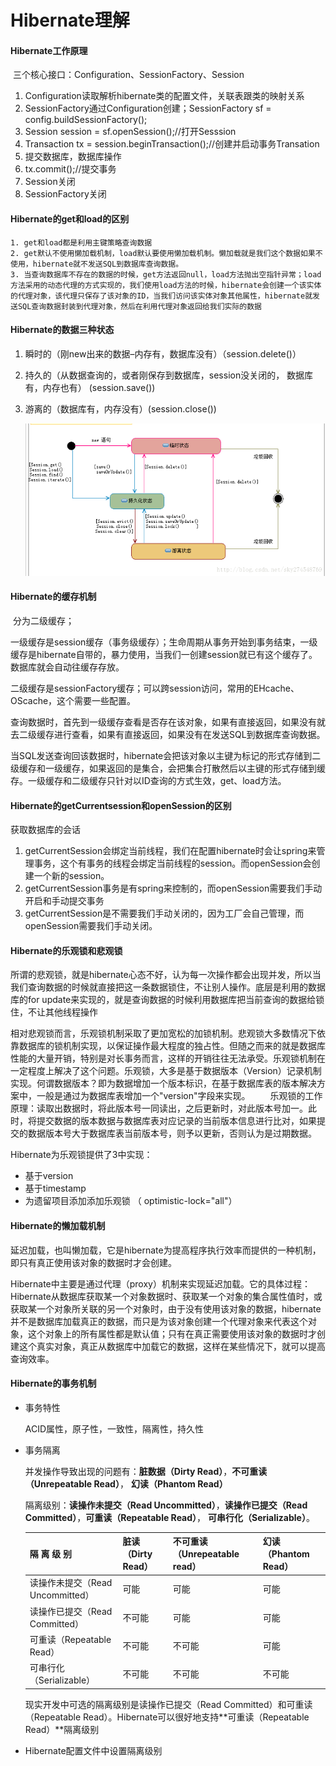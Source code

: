 # Hibernate理解

#### Hibernate工作原理

​	三个核心接口：Configuration、SessionFactory、Session 

1. Configuration读取解析hibernate类的配置文件，关联表跟类的映射关系
2. SessionFactory通过Configuration创建；SessionFactory sf = config.buildSessionFactory();
3. Session session = sf.openSession();//打开Sesssion 
4. Transaction tx = session.beginTransaction();//创建并启动事务Transation 
5. 提交数据库，数据库操作
6. tx.commit();//提交事务 
7. Session关闭
8. SessionFactory关闭

#### Hibernate的get和load的区别

	1. get和load都是利用主键策略查询数据
 	2. get默认不使用懒加载机制，load默认要使用懒加载机制。懒加载就是我们这个数据如果不使用，hibernate就不发送SQL到数据库查询数据。
 	3. 当查询数据库不存在的数据的时候，get方法返回null，load方法抛出空指针异常；load方法采用的动态代理的方式实现的，我们使用load方法的时候，hibernate会创建一个该实体的代理对象，该代理只保存了该对象的ID，当我们访问该实体对象其他属性，hibernate就发送SQL查询数据封装到代理对象，然后在利用代理对象返回给我们实际的数据

#### Hibernate的数据三种状态

 1. 瞬时的（刚new出来的数据–内存有，数据库没有）（session.delete()）

 2. 持久的（从数据查询的，或者刚保存到数据库，session没关闭的， 数据库有，内存也有） (session.save())

 3. 游离的（数据库有，内存没有）(session.close())

    ![](./img/hibeinate-1.png)

#### Hibernate的缓存机制

​	分为二级缓存；

​	一级缓存是session缓存（事务级缓存）；生命周期从事务开始到事务结束，一级缓存是hibernate自带的，暴力使用，当我们一创建session就已有这个缓存了。数据库就会自动往缓存存放。

​	二级缓存是sessionFactory缓存；可以跨session访问，常用的EHcache、OScache，这个需要一些配置。

​	查询数据时，首先到一级缓存查看是否存在该对象，如果有直接返回，如果没有就去二级缓存进行查看，如果有直接返回，如果没有在发送SQL到数据库查询数据。

​	当SQL发送查询回该数据时，hibernate会把该对象以主键为标记的形式存储到二级缓存和一级缓存，如果返回的是集合，会把集合打散然后以主键的形式存储到缓存。一级缓存和二级缓存只针对以ID查询的方式生效，get、load方法。

#### Hibernate的getCurrentsession和openSession的区别

获取数据库的会话

1. getCurrentSession会绑定当前线程，我们在配置hibernate时会让spring来管理事务，这个有事务的线程会绑定当前线程的session。而openSession会创建一个新的session。
2. getCurrentSession事务是有spring来控制的，而openSession需要我们手动开启和手动提交事务
3. getCurrentSession是不需要我们手动关闭的，因为工厂会自己管理，而openSession需要我们手动关闭。 

#### Hibernate的乐观锁和悲观锁

​	所谓的悲观锁，就是hibernate心态不好，认为每一次操作都会出现并发，所以当我们查询数据的时候就直接把这一条数据锁住，不让别人操作。底层是利用的数据库的for update来实现的，就是查询数据的时候利用数据库把当前查询的数据给锁住，不让其他线程操作

​	相对悲观锁而言，乐观锁机制采取了更加宽松的加锁机制。悲观锁大多数情况下依靠数据库的锁机制实现，以保证操作最大程度的独占性。但随之而来的就是数据库性能的大量开销，特别是对长事务而言，这样的开销往往无法承受。乐观锁机制在一定程度上解决了这个问题。乐观锁，大多是基于数据版本（Version）记录机制实现。何谓数据版本？即为数据增加一个版本标识，在基于数据库表的版本解决方案中，一般是通过为数据库表增加一个"version"字段来实现。
　　乐观锁的工作原理：读取出数据时，将此版本号一同读出，之后更新时，对此版本号加一。此时，将提交数据的版本数据与数据库表对应记录的当前版本信息进行比对，如果提交的数据版本号大于数据库表当前版本号，则予以更新，否则认为是过期数据。

Hibernate为乐观锁提供了3中实现：

- 基于version
- 基于timestamp
- 为遗留项目添加添加乐观锁 （ optimistic-lock="all"）

#### Hibernate的懒加载机制

​	延迟加载，也叫懒加载，它是hibernate为提高程序执行效率而提供的一种机制，即只有真正使用该对象的数据时才会创建。

​	Hibernate中主要是通过代理（proxy）机制来实现延迟加载。它的具体过程：Hibernate从数据库获取某一个对象数据时、获取某一个对象的集合属性值时，或获取某一个对象所关联的另一个对象时，由于没有使用该对象的数据，hibernate并不是数据库加载真正的数据，而只是为该对象创建一个代理对象来代表这个对象，这个对象上的所有属性都是默认值；只有在真正需要使用该对象的数据时才创建这个真实对象，真正从数据库中加载它的数据，这样在某些情况下，就可以提高查询效率。

#### Hibernate的事务机制	       

- 事务特性

  ACID属性，原子性，一致性，隔离性，持久性

- 事务隔离

  并发操作导致出现的问题有：**脏数据（Dirty Read）**，**不可重读（Unrepeatable Read）**， **幻读（Phantom Read）**

  隔离级别：**读操作未提交（Read Uncommitted）**，**读操作已提交（Read Committed）**，**可重读（Repeatable Read）**， **可串行化（Serializable）**。

  | 隔 离 级 别                      | 脏读（Dirty Read） | 不可重读（Unrepeatable read） | 幻读（Phantom Read） |
  | -------------------------------- | ------------------ | ----------------------------- | -------------------- |
  | 读操作未提交（Read Uncommitted） | 可能               | 可能                          | 可能                 |
  | 读操作已提交（Read Committed）   | 不可能             | 可能                          | 可能                 |
  | 可重读（Repeatable Read）        | 不可能             | 不可能                        | 可能                 |
  | 可串行化（Serializable）         | 不可能             | 不可能                        | 不可能               |

  现实开发中可选的隔离级别是读操作已提交（Read Committed）和可重读（Repeatable Read）。Hibernate可以很好地支持**可重读（Repeatable Read）**隔离级别

- Hibernate配置文件中设置隔离级别

